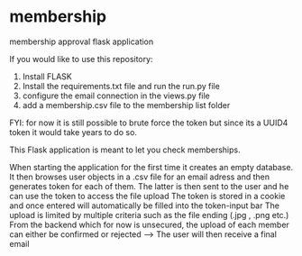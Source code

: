 # membership
membership approval flask application

If you would like to use this repository: 
1. Install FLASK
2. Install the requirements.txt file and run the run.py file
3. configure the email connection in the views.py file
4. add a membership.csv file to the membership list folder

FYI: for now it is still possible to brute force the token but since its a UUID4 token it would take years to do so.

This Flask application is meant to let you check memberships.

When starting the application for the first time it creates an empty database.
It then browses user objects in a .csv file for an email adress and then generates token for each of them. The latter is then sent to the user and he can use the token to access the file upload
The token is stored in a cookie and once entered will automatically be filled into the token-input bar
The upload is limited by multiple criteria such as the file ending (.jpg , .png etc.)
From the backend which for now is unsecured, the upload of each member can either be confirmed or rejected --> The user will then receive a final email





